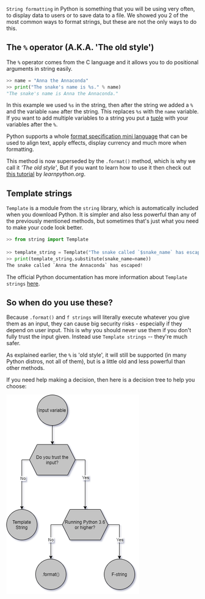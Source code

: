 `String formatting` in Python is something that you will be using very often, to display data to users or to save data to a file. We showed you 2 of the most common ways to format strings, but these are not the only ways to do this.

## The `%` operator (A.K.A. 'The old style')

The `%` operator comes from the C language and it allows you to do positional arguments in string easily.

```python
>> name = "Anna the Annaconda"
>> print("The snake's name is %s." % name)
"The snake's name is Anna the Annaconda."
```

In this example we used `%s` in the string, then after the string we added a `%` and the variable `name` after the string. This replaces `%s` with the `name` variable. If you want to add multiple variables to a string you put a [tuple](https://www.w3schools.com/python/python_tuples.asp) with your variables after the `%`.  

Python supports a whole [format specification mini language](https://docs.python.org/3/library/string.html#format-specification-mini-language) that can be used to align text, apply effects, display currency and much more when formatting.

This method is now superseded by the `.format()` method, which is why we call it _'The old style'_, But if you want to learn how to use it then check out [this tutorial](https://www.learnpython.org/en/String_Formatting) by _learnpython.org_.

## Template strings

`Template` is a module from the `string` library, which is automatically included when you download Python. It is simpler and also less powerful than any of the previously mentioned methods, but sometimes that's just what you need to make your code look better.

```python
>> from string import Template

>> template_string = Template("The snake called `$snake_name` has escaped!")
>> print(template_string.substitute(snake_name=name))
The snake called `Anna the Annaconda` has escaped!
```

The official Python documentation has more information about `Template strings` [here](https://docs.python.org/3/library/string.html#template-strings).

## So when do you use these?

Because `.format()` and `f strings` will literally execute whatever you give them as an input, they can cause big security risks - especially if they depend on user input. This is why you should never use them if you don't fully trust the input given. Instead use `Template strings` -- they're much safer.  

As explained earlier, the `%` is 'old style', it will still be supported (in many Python distros, not all of them), but is a little old and less powerful than other methods.

If you need help making a decision, then here is a decision tree to help you choose:

![Decision Tree](https://github.com/exercism/v3-files/blob/master/python/string-formatting/decision_tree.png?raw=true)
